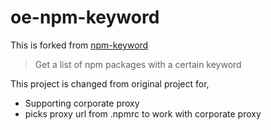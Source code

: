 # oe-npm-keyword 

This is forked from [npm-keyword](https://github.com/sindresorhus/npm-keyword)

> Get a list of npm packages with a certain keyword

This project is changed from original project for,

* Supporting corporate proxy
* picks proxy url from .npmrc to work with corporate proxy

